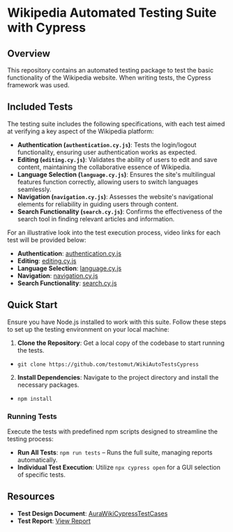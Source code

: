 # Wikipedia Automated Testing Suite with Cypress

## Overview

This repository contains an automated testing package to test the basic functionality of the Wikipedia website. When writing tests, the Cypress framework was used.
## Included Tests

The testing suite includes the following specifications, with each test aimed at verifying a key aspect of the Wikipedia platform:

- **Authentication (`authentication.cy.js`)**: Tests the login/logout functionality, ensuring user authentication works as expected.
- **Editing (`editing.cy.js`)**: Validates the ability of users to edit and save content, maintaining the collaborative essence of Wikipedia.
- **Language Selection (`language.cy.js`)**: Ensures the site's multilingual features function correctly, allowing users to switch languages seamlessly.
- **Navigation (`navigation.cy.js`)**: Assesses the website's navigational elements for reliability in guiding users through content.
- **Search Functionality (`search.cy.js`)**: Confirms the effectiveness of the search tool in finding relevant articles and information.

For an illustrative look into the test execution process, video links for each test will be provided below:
- **Authentication**: [authentication.cy.js](https://drive.google.com/file/d/1HEdLtU9QIPqgfUttVDN5L_xJxsUeF07K/view?usp=drive_link)
- **Editing**: [editing.cy.js](https://drive.google.com/file/d/1BsEh6ZodfIkK-gN-B2qoNJTDHyAfdhBd/view?usp=drive_link)
- **Language Selection**: [language.cy.js](https://drive.google.com/file/d/127CzOgqsI49imbDdy5z6L9UZNUkQ3LtI/view?usp=drive_link)
- **Navigation**: [navigation.cy.js](https://drive.google.com/file/d/1DfTntporm7_srdChKinrzjcqzfxHGb6Z/view?usp=drive_link)
- **Search Functionality**: [search.cy.js](https://drive.google.com/file/d/1b7oyh880acmAFY3SGq0-zXCNIIpF0cLF/view?usp=drive_link)
  
## Quick Start

Ensure you have Node.js installed to work with this suite. Follow these steps to set up the testing environment on your local machine:

1. **Clone the Repository**: Get a local copy of the codebase to start running the tests.
 - `git clone https://github.com/testomut/WikiAutoTestsCypress`
2. **Install Dependencies**: Navigate to the project directory and install the necessary packages.
 - `npm install`

### Running Tests

Execute the tests with predefined npm scripts designed to streamline the testing process:

- **Run All Tests**: `npm run tests` – Runs the full suite, managing reports automatically.
- **Individual Test Execution**: Utilize `npx cypress open` for a GUI selection of specific tests.

## Resources

- **Test Design Document**: [AuraWikiCypressTestCases](https://docs.google.com/spreadsheets/d/19my7IRcpZLbWiFUoFfTQ4UOh8tItjYjsKIeG1dPXy68/edit?usp=sharing)
- **Test Report**: [View Report](https://testomut.github.io/WikiAutoTestsCypress/)


